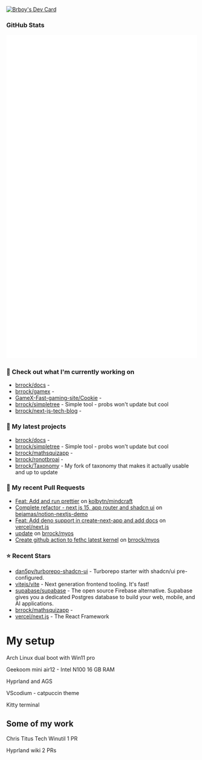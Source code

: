 <a href="https://app.daily.dev/brboy"><img src="https://api.daily.dev/devcards/v2/4Od30842NXiIC3it6dfHG.png?r=60c&type=default" width="356" alt="Brboy's Dev Card"/></a>
### GitHub Stats

<p align="left"><img src="https://raw.githubusercontent.com/brrock/brrock/main/github-metrics.svg" /></p>

### 👷 Check out what I'm currently working on

- [brrock/docs](https://github.com/brrock/docs) - 
- [brrock/gamex](https://github.com/brrock/gamex) - 
- [GameX-Fast-gaming-site/Cookie](https://github.com/GameX-Fast-gaming-site/Cookie) - 
- [brrock/simpletree](https://github.com/brrock/simpletree) - Simple tool - probs won&#39;t update but cool
- [brrock/next-js-tech-blog](https://github.com/brrock/next-js-tech-blog) - 
### 🌱 My latest projects

- [brrock/docs](https://github.com/brrock/docs) - 
- [brrock/simpletree](https://github.com/brrock/simpletree) - Simple tool - probs won&#39;t update but cool
- [brrock/mathsquizapp](https://github.com/brrock/mathsquizapp) - 
- [brrock/ronotbroai](https://github.com/brrock/ronotbroai) - 
- [brrock/Taxonomy](https://github.com/brrock/Taxonomy) - My fork of taxonomy that makes it actually usable and up to update 
### 🔨 My recent Pull Requests

- [Feat: Add and run  prettier](https://github.com/kolbytn/mindcraft/pull/332) on [kolbytn/mindcraft](https://github.com/kolbytn/mindcraft)
- [Complete refactor - next js 15, app router and shadcn ui](https://github.com/bejamas/notion-nextjs-demo/pull/1) on [bejamas/notion-nextjs-demo](https://github.com/bejamas/notion-nextjs-demo)
- [Feat: Add deno support in create-next-app and add docs](https://github.com/vercel/next.js/pull/71396) on [vercel/next.js](https://github.com/vercel/next.js)
- [update](https://github.com/brrock/myos/pull/4) on [brrock/myos](https://github.com/brrock/myos)
- [Create github action to fethc latest kernel](https://github.com/brrock/myos/pull/3) on [brrock/myos](https://github.com/brrock/myos)
### ⭐ Recent Stars

- [dan5py/turborepo-shadcn-ui](https://github.com/dan5py/turborepo-shadcn-ui) - Turborepo starter with shadcn/ui pre-configured.
- [vitejs/vite](https://github.com/vitejs/vite) - Next generation frontend tooling. It&#39;s fast!
- [supabase/supabase](https://github.com/supabase/supabase) - The open source Firebase alternative. Supabase gives you a dedicated Postgres database to build your web, mobile, and AI applications.
- [brrock/mathsquizapp](https://github.com/brrock/mathsquizapp) - 
- [vercel/next.js](https://github.com/vercel/next.js) - The React Framework
# My setup

Arch Linux dual boot with Win11 pro

Geekoom mini air12 - Intel N100 16 GB RAM

Hyprland and AGS 

VScodium - catpuccin theme

Kitty terminal

## Some of my work

Chris Titus Tech Winutil 1 PR

Hyprland wiki 2 PRs

